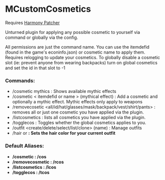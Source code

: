 # MCustomCosmetics

Requires [Harmony Patcher](https://github.com/pardeike/Harmony/releases/tag/v2.2.2.0)

Unturned plugin for applying any possible cosmetic to yourself via command or globally via the config.

All permissions are just the command name. You can use the itemdefid (found in the game's econinfo.json) or cosmetic name to apply them. Requires relogging to update your cosmetics. To globally disable a cosmetic slot (ie: prevent anyone from wearing backpacks) turn on global cosmetics and set the id in that slot to -1

### Commands:
- /cosmetic mythics : Shows available mythic effects
- /cosmetic < itemdefid or name > (mythical effect) : Add a cosmetic and optionally a mythic effect. Mythic effects only apply to weapons
- /removecosetic <all/id/hat/glasses/mask/backpack/vest/shirt/pants> : removes all or just one cosmetic you have applied via the plugin.
- /listcosmetics : lists all cosmetics you have applied via the plugin. 
- /togglecos : Toggles whether the global cosmetics applies to you. 
- /outfit <create/delete/select/list/clone> (name) : Manage outfits
- /hair <none> or <r> <g> <b> : Sets the hair color for your current outfit

### Default Aliases:
- /cosmetic : /cos
- /removecosmetic : /rcos
- /listcosmetics : /lcos
- /togglecos : /tcos